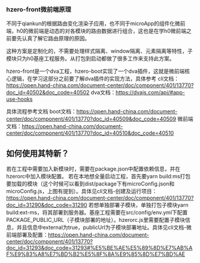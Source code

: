 ### hzero-front微前端原理
不同于qiankun的根据路由变化渲染子应用，也不同于microApp的组件化微前端，h0的微前端是动态的对各模块的路由数据进行组合，这也是在学h0微前端之前要先认真了解它路由原理的原因。

这种方案是定制化的，不需要处理样式隔离、window隔离、元素隔离等特性，子模块只为h0基座工程服务。从打包到启动都做了很多工作来支持此方案。

hzero-front是一个dva工程，hzero-boot实现了一个dva插件，这就是微前端核心逻辑，在学习这部分之前要了解dva插件的实现方法，具体参考
cli文档：https://open.hand-china.com/document-center/doc/component/401/13770?doc_id=40502&doc_code=40502
dva文档：https://dvajs.com/api/#app-use-hooks

具体流程参考文档
boot文档：https://open.hand-china.com/document-center/doc/component/401/13770?doc_id=40509&doc_code=40509
微前端文档：https://open.hand-china.com/document-center/doc/component/401/13770?doc_id=40510&doc_code=40510

## 如何使用其特新？
若在工程中需要加入新模块时，需要在package.json中配置依赖信息，并在hzerorc中加入模块配置。
若在本地想全量启动工程，首先要yarn build:ms打包要加载的模块（这个时候可以看到dist/package下有microConfig.json和microConfig.js，上图有提到）。具体见cli文档-创建及运行项目：https://open.hand-china.com/document-center/doc/component/401/13770?doc_id=31290&doc_code=31290
若想单独部署子模块，单独打包子模块yarn build:ext-ms，将其部署到服务器。基座工程需要在src/config/env.yml下配置PACKAGE_PUBLIC_URL（子模块部署的地址）。hzerorc.js里需要配置子模块信息，并且信息中external为true，publicUrl为子模块部署地址。具体见cli文档-微前端部署及配置：https://open.hand-china.com/document-center/doc/component/401/13770?doc_id=31293&doc_code=31293#%E5%BE%AE%E5%89%8D%E7%AB%AF%E9%83%A8%E7%BD%B2%E5%8F%8A%E9%85%8D%E7%BD%AE
